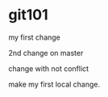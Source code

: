 # git101

my first change

2nd change on master

change with not conflict

make my first local change.